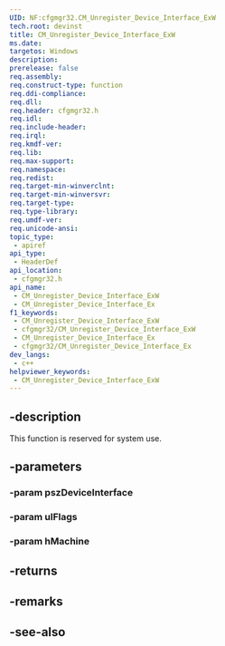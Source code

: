 ```yaml
---
UID: NF:cfgmgr32.CM_Unregister_Device_Interface_ExW
tech.root: devinst
title: CM_Unregister_Device_Interface_ExW
ms.date: 
targetos: Windows
description: 
prerelease: false
req.assembly: 
req.construct-type: function
req.ddi-compliance: 
req.dll: 
req.header: cfgmgr32.h
req.idl: 
req.include-header: 
req.irql: 
req.kmdf-ver: 
req.lib: 
req.max-support: 
req.namespace: 
req.redist: 
req.target-min-winverclnt: 
req.target-min-winversvr: 
req.target-type: 
req.type-library: 
req.umdf-ver: 
req.unicode-ansi: 
topic_type:
 - apiref
api_type:
 - HeaderDef
api_location:
 - cfgmgr32.h
api_name:
 - CM_Unregister_Device_Interface_ExW
 - CM_Unregister_Device_Interface_Ex
f1_keywords:
 - CM_Unregister_Device_Interface_ExW
 - cfgmgr32/CM_Unregister_Device_Interface_ExW
 - CM_Unregister_Device_Interface_Ex
 - cfgmgr32/CM_Unregister_Device_Interface_Ex
dev_langs:
 - c++
helpviewer_keywords:
 - CM_Unregister_Device_Interface_ExW
---
```


## -description

This function is reserved for system use.

## -parameters

### -param pszDeviceInterface

### -param ulFlags

### -param hMachine

## -returns

## -remarks

## -see-also

